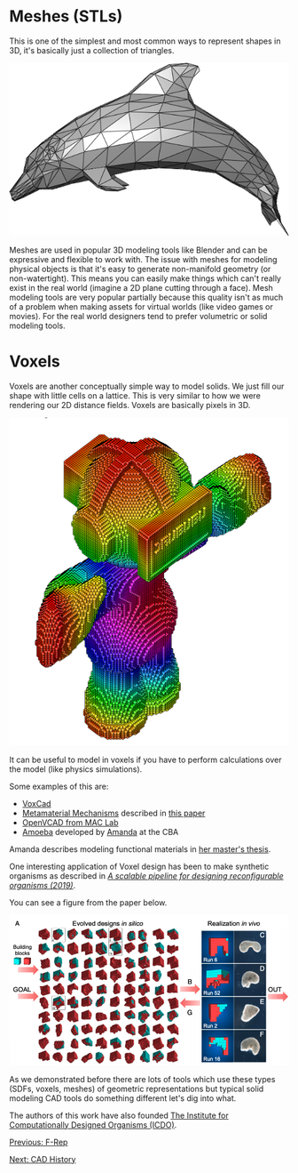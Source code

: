 # Meshes (STLs) 

This is one of the simplest and most common ways to represent shapes in 3D, it's basically just a collection of triangles. 

![](./assets/dolphin-mesh.png)

Meshes are used in popular 3D modeling tools like Blender and can be expressive and flexible to work with.
The issue with meshes for modeling physical objects is that it's easy to generate non-manifold geometry (or non-watertight).
This means you can easily make things which can't really exist in the real world 
(imagine a 2D plane cutting through a face).
Mesh modeling tools are very popular partially because this quality isn't as much of a problem when making
assets for virtual worlds (like video games or movies).
For the real world designers tend to prefer volumetric or solid modeling tools.

# Voxels

Voxels are another conceptually simple way to model solids.
We just fill our shape with little cells on a lattice.
This is very similar to how we were rendering our 2D distance fields. 
Voxels are basically pixels in 3D.

![](./assets/voxel-robot.png)

It can be useful to model in voxels if you have to perform calculations over the model (like physics simulations).

Some examples of this are:

- [VoxCad](https://www.creativemachineslab.com/voxcad.html)
- [Metamaterial Mechanisms](https://jfrohnhofen.github.io/metamaterial-mechanisms/) described in [this paper](./papers/ion-2016.pdf)
- [OpenVCAD from MAC Lab](https://www.youtube.com/watch?v=A6CZfp27VQM)
- [Amoeba](https://amanda.pages.cba.mit.edu/AMOEBA/) developed by [Amanda](https://amandaghassaei.com/) at the CBA

Amanda describes modeling functional materials in [her master's thesis](https://cba.mit.edu/docs/theses/16.08.Ghassaei.pdf).

One interesting application of Voxel design has been to make synthetic organisms as
described in [_A scalable pipeline for designing reconfigurable organisms (2019)_](./papers/kriegman-2019.pdf).

You can see a figure from the paper below.

![](./assets/xeno-cad.png)

As we demonstrated before there are lots of tools which use these types (SDFs, voxels, meshes) of geometric representations 
but typical solid modeling CAD tools do something different let's dig into what.

The authors of this work have also founded [The Institute for Computationally Designed Organisms (ICDO)](https://icdorgs.org/).

[Previous: F-Rep](./#frep)

[Next: CAD History](./#cad-history)